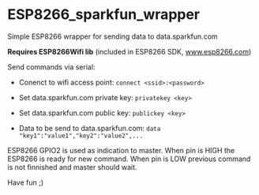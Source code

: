 # ESP8266_sparkfun_wrapper
Simple ESP8266 wrapper for sending data to data.sparkfun.com

**Requires ESP8266Wifi lib** (included in ESP8266 SDK, www.esp8266.com)

Send commands via serial:

- Conenct to wifi access point: ```connect <ssid>:<password>```

- Set data.sparkfun.com private key: ```privatekey <key>```

- Set data.sparkfun.com public key: ```publickey <key>```

- Data to be send to data.sparkfun.com: ```data "key1":"value1","key2":"value2",...```

ESP8266 GPIO2 is used as indication to master. When pin is HIGH the ESP8266 is ready for new command. When pin is LOW previous command is not finnished and master should wait.

Have fun ;)
